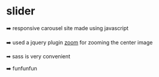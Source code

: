 # slider
➡️ responsive carousel site made using javascript

➡️ used a jquery plugin [zoom](https://github.com/jackmoore/zoom) for zooming the center image

➡ sass is very convenient

➡️ funfunfun
